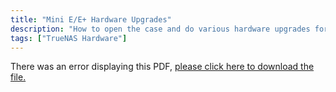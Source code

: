 ```yaml
---
title: "Mini E/E+ Hardware Upgrades"
description: "How to open the case and do various hardware upgrades for the Mini E and E+."
tags: ["TrueNAS Hardware"]
---
```


<object data="https://www.truenas.com/docs/files/MiniEE+HardwareUpgradesGuide1.1.pdf" type="application/pdf" width="95%" height="1000">
  There was an error displaying this PDF, <a href="https://www.truenas.com/docs/files/MiniEE+HardwareUpgradesGuide1.1.pdf">please click here to download the file.</a>
</object>